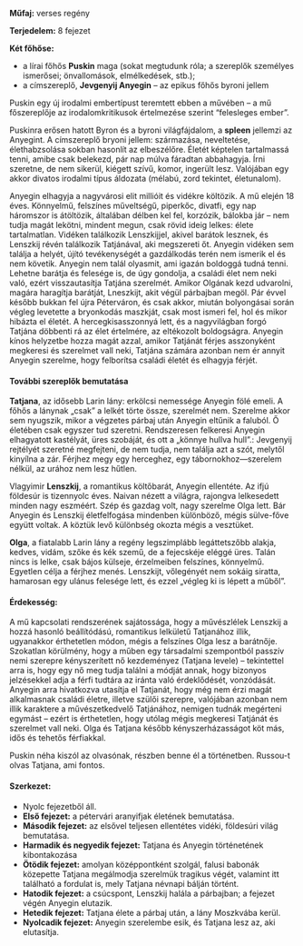 **Műfaj:** verses regény

**Terjedelem:** 8 fejezet

**Két főhőse:**

- a lírai főhős **Puskin** maga (sokat megtudunk róla; a szereplők személyes ismerősei; önvallomások, elmélkedések, stb.);
- a címszereplő, **Jevgenyij Anyegin** – az epikus főhős byroni jellem

Puskin egy új irodalmi embertípust teremtett ebben a művében – a mű főszereplője az irodalomkritikusok értelmezése szerint “felesleges ember”.

Puskinra erősen hatott Byron és a byroni világfájdalom, a **spleen** jellemzi az Anyegint. A címszereplő bryoni jellem: származása, neveltetése, élethabzsolása sokban hasonlít az elbeszélőre. Életét képtelen tartalmassá tenni, amibe csak belekezd, pár nap múlva fáradtan abbahagyja. Írni szeretne, de nem sikerül, kiégett szívű, komor, ingerült lesz. Valójában egy akkor divatos irodalmi típus áldozata (mélabú, zord tekintet, életunalom).

Anyegin elhagyja a nagyvárosi elit millióit és vidékre költözik. A mű elején 18 éves. Könnyelmű, felszínes műveltségű, piperkőc, divatfi, egy nap háromszor is átöltözik, általában délben kel fel, korzózik, bálokba jár – nem tudja magát lekötni, mindent megun, csak rövid ideig lelkes: élete tartalmatlan. Vidéken találkozik Lenszkijjel, akivel barátok lesznek, és Lenszkij révén találkozik Tatjánával, aki megszereti őt. Anyegin vidéken sem találja a helyét, újító tevékenységét a gazdálkodás terén nem ismerik el és nem követik. Anyegin nem talál olyasmit, ami igazán boldoggá tudná tenni. Lehetne barátja és felesége is, de úgy gondolja, a családi élet nem neki való, ezért visszautasítja Tatjána szerelmét. Amikor Olgának kezd udvarolni, magára haragítja barátját, Lneszkijt, akit végül párbajban megöl. Pár évvel később bukkan fel újra Péterváron, és csak akkor, miután bolyongásai során végleg levetette a bryonkodás maszkját, csak most ismeri fel, hol és mikor hibázta el életét. A hercegkisasszonnyá lett, és a nagyvilágban forgó Tatjána döbbenti rá az élet értelmére, az eltékozolt boldogságra. Anyegin kínos helyzetbe hozza magát azzal, amikor Tatjánát férjes asszonyként megkeresi és szerelmet vall neki, Tatjána számára azonban nem ér annyit Anyegin szerelme, hogy felborítsa családi életét és elhagyja férjét.

#### További szereplők bemutatása

**Tatjana**, az idősebb Larin lány: erkölcsi nemessége Anyegin fölé emeli. A főhős a lánynak „csak” a lelkét törte össze, szerelmét nem. Szerelme akkor sem nyugszik, mikor a végzetes párbaj után Anyegin eltűnik a faluból. Ő életében csak egyszer tud szeretni. Rendszeresen felkeresi Anyegin elhagyatott kastélyát, üres szobáját, és ott a „könnye hullva hull”.: Jevgenyij rejtélyét szeretné megfejteni, de nem tudja, nem találja azt a szót, melytől kinyílna a zár. Férjhez megy egy herceghez, egy tábornokhoz—szerelem nélkül, az urához nem lesz hűtlen.

Vlagyimir **Lenszkij**, a romantikus költőbarát, Anyegin ellentéte. Az ifjú földesúr is tizennyolc éves. Naivan nézett a világra, rajongva lelkesedett minden nagy eszméért. Szép és gazdag volt, nagy szerelme Olga lett. Bár Anyegin és Lenszkij életfelfogása mindenben különböző, mégis sülve-főve együtt voltak. A köztük levő különbség okozta mégis a vesztüket.

**Olga**, a fiatalabb Larin lány a regény legszimplább legáttetszőbb alakja, kedves, vidám, szőke és kék szemű, de a fejecskéje eléggé üres. Talán nincs is lelke, csak bájos külseje, érzelmeiben felszínes, könnyelmű. Egyetlen célja a férjhez menés. Lenszkijt, vőlegényét nem sokáig siratta, hamarosan egy ulánus felesége lett, és ezzel „végleg ki is lépett a műből”.

#### **Érdekesség:**

A mű kapcsolati rendszerének sajátossága, hogy a művészlélek Lenszkij a hozzá hasonló beállítódású, romantikus lelkületű Tatjanához illik, ugyanakkor érthetetlen módon, mégis a felszínes Olga lesz a barátnője. Szokatlan körülmény, hogy a műben egy társadalmi szempontból passzív nemi szerepre kényszerített nő kezdeményez (Tatjana levele) – tekintettel arra is, hogy egy nő meg tudja találni a módját annak, hogy bizonyos jelzésekkel adja a férfi tudtára az iránta való érdeklődését, vonzódását. Anyegin arra hivatkozva utasítja el Tatjanát, hogy még nem érzi magát alkalmasnak családi életre, illetve szülői szerepre, valójában azonban nem illik karaktere a művészetkedvelő Tatjánához, nemigen tudnák megérteni egymást – ezért is érthetetlen, hogy utólag mégis megkeresi Tatjánát és szerelmet vall neki. Olga és Tatjana később kényszerházasságot köt más, idős és tehetős férfiakkal.

Puskin néha kiszól az olvasónak, részben benne él a történetben. Russou-t olvas Tatjana, ami fontos. 

#### **Szerkezet:**

- Nyolc fejezetből áll.
- **Első fejezet:** a pétervári aranyifjak életének bemutatása.
- **Második fejezet:** az elsővel teljesen ellentétes vidéki, földesúri világ bemutatása.
- **Harmadik és negyedik fejezet:** Tatjana és Anyegin történetének kibontakozása
- **Ötödik fejezet:** amolyan középpontként szolgál, falusi babonák közepette Tatjana megálmodja szerelmük tragikus végét, valamint itt található a fordulat is, mely Tatjana névnapi bálján történt.
- **Hatodik fejezet:** a csúcspont, Lenszkij halála a párbajban; a fejezet végén Anyegin elutazik.
- **Hetedik fejezet:** Tatjana élete a párbaj után, a lány Moszkvába kerül.
- **Nyolcadik fejezet:** Anyegin szerelembe esik, és Tatjana lesz az, aki elutasítja.